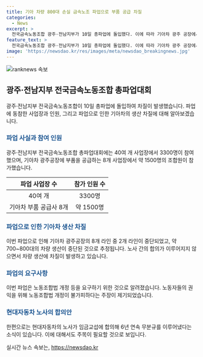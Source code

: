 ```yaml
---
title: 기아 차량 800대 손실 금속노조 파업으로 부품 공급 차질
categories:
  - News
excerpt: >
  전국금속노동조합 광주·전남지부가 10일 총파업에 돌입했다. 이에 따라 기아차 광주 공장에서는 일부 생산라인이 중단되고, 생산 차질이 발생했다. 전국금속노동조합은 노동조합법 개정 등을 요구하며, 이로 인해 약 1500명이 참여한 파업이 진행됐다. 파업에 동참한 부품 공급사 8곳을 포함해 40여 개 사업장에서 총 3300명이 파업에 참여했고, 기아차는 약 700~800대의 차량 생산 손실을 겪었다.
feature_text: >
  전국금속노동조합 광주·전남지부가 10일 총파업에 돌입했다. 이에 따라 기아차 광주 공장에서는 일부 생산라인이 중단되고, 생산 차질이 발생했다. 전국금속노동조합은 노동조합법 개정 등을 요구하며, 이로 인해 약 1500명이 참여한 파업이 진행됐다. 파업에 동참한 부품 공급사 8곳을 포함해 40여 개 사업장에서 총 3300명이 파업에 참여했고, 기아차는 약 700~800대의 차량 생산 손실을 겪었다.
image: 'https://newsdao.kr/res/images/meta/newsdao_breakingnews.jpg'
---
```


<p><img src="https://newsdao.kr/res/images/meta/newsdao_breakingnews.jpg" alt="ranknews 속보" /></p>

<h2 data-ke-size="size26">광주·전남지부 전국금속노동조합 총파업대회</h2>

<p data-ke-size="size16">광주·전남지부 전국금속노동조합이 10일 총파업에 돌입하여 차질이 발생했습니다. 파업에 동참한 사업장과 인원, 그리고 파업으로 인한 기아차의 생산 차질에 대해 알아보겠습니다.</p>

<h3><b><span style="color: #1a5490;">파업 사실과 참여 인원</span></b></h3>

<p data-ke-size="size16">광주·전남지부 전국금속노동조합 총파업대회에는 40여 개 사업장에서 3300명이 참여했으며, 기아차 광주공장에 부품을 공급하는 8개 사업장에서 약 1500명의 조합원이 참가했습니다.</p>

<table>
<thead>
<tr>
<th style="text-align: center;">파업 사업장 수</th>
<th style="text-align: center;">참가 인원 수</th>
</tr>
</thead>
<tbody>
<tr>
<td style="text-align: center;">40여 개</td>
<td style="text-align: center;">3300명</td>
</tr>
<tr>
<td style="text-align: center;">기아차 부품 공급사 8개</td>
<td style="text-align: center;">약 1500명</td>
</tr>
</tbody>
</table>

<h3><b><span style="color: #1a5490;">파업으로 인한 기아차 생산 차질</span></b></h3>

<p data-ke-size="size16">이번 파업으로 인해 기아차 광주공장의 8개 라인 중 2개 라인이 중단되었고, 약 700~800대의 차량 생산이 중단된 것으로 추정됩니다. 노사 간의 합의가 이루어지지 않으면서 차량 생산에 차질이 발생하고 있습니다.</p>

<h3><b><span style="color: #1a5490;">파업의 요구사항</span></b></h3>

<p data-ke-size="size16">이번 파업은 노동조합법 개정 등을 요구하기 위한 것으로 알려졌습니다. 노동자들의 권익을 위해 노동조합법 개정이 불가피하다는 주장이 제기되었습니다.</p>

<h3><b><span style="color: #1a5490;">현대자동차 노사의 합의안</span></b></h3>

<p data-ke-size="size16">한편으로는 현대자동차의 노사가 임금교섭에 합의해 6년 연속 무분규를 이루어냈다는 소식이 있습니다. 이에 대해서도 주목이 필요할 것으로 보입니다.</p>
실시간 뉴스 속보는, <a href="https://newsdao.kr" rel="dofollow">https://newsdao.kr</a>



